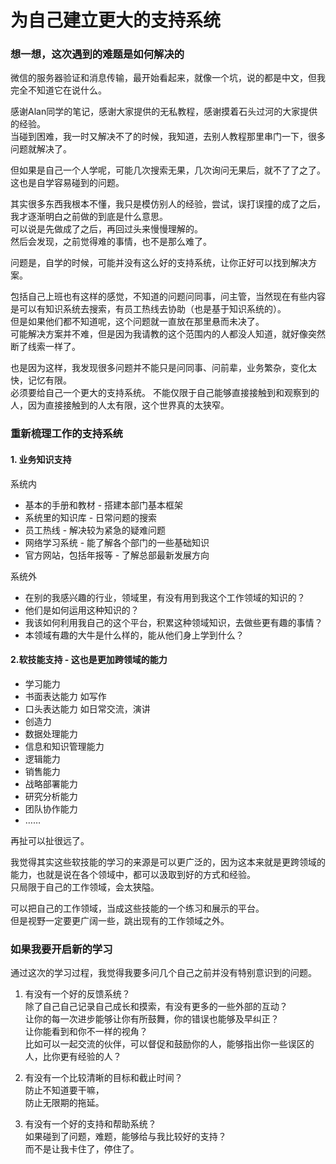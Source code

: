 # 为自己建立更大的支持系统

### 想一想，这次遇到的难题是如何解决的

微信的服务器验证和消息传输，最开始看起来，就像一个坑，说的都是中文，但我完全不知道它在说什么。

感谢Alan同学的笔记，感谢大家提供的无私教程，感谢摸着石头过河的大家提供的经验。  
当碰到困难，我一时又解决不了的时候，我知道，去别人教程那里串门一下，很多问题就解决了。

但如果是自己一个人学呢，可能几次搜索无果，几次询问无果后，就不了了之了。  
这也是自学容易碰到的问题。  

其实很多东西我根本不懂，我只是模仿别人的经验，尝试，误打误撞的成了之后，我才逐渐明白之前做的到底是什么意思。  
可以说是先做成了之后，再回过头来慢慢理解的。  
然后会发现，之前觉得难的事情，也不是那么难了。  

问题是，自学的时候，可能并没有这么好的支持系统，让你正好可以找到解决方案。  

包括自己上班也有这样的感觉，不知道的问题问同事，问主管，当然现在有些内容是可以有知识系统去搜索，有员工热线去协助（也是基于知识系统的）。  
但是如果他们都不知道呢，这个问题就一直放在那里悬而未决了。  
可能解决方案并不难，但是因为我请教的这个范围内的人都没人知道，就好像突然断了线索一样了。

也是因为这样，我发现很多问题并不能只是问同事、问前辈，业务繁杂，变化太快，记忆有限。  
必须要给自己一个更大的支持系统。  不能仅限于自己能够直接接触到和观察到的人，因为直接接触到的人太有限，这个世界真的太狭窄。

### 重新梳理工作的支持系统
#### 1. 业务知识支持
系统内
- 基本的手册和教材 - 搭建本部门基本框架
- 系统里的知识库 - 日常问题的搜索
- 员工热线 - 解决较为紧急的疑难问题
- 网络学习系统 - 能了解各个部门的一些基础知识
- 官方网站，包括年报等 - 了解总部最新发展方向

系统外
- 在别的我感兴趣的行业，领域里，有没有用到我这个工作领域的知识的？
- 他们是如何运用这种知识的？
- 我该如何利用我自己的这个平台，积累这种领域知识，去做些更有趣的事情？
- 本领域有趣的大牛是什么样的，能从他们身上学到什么？


#### 2.软技能支持 - 这也是更加跨领域的能力
- 学习能力
- 书面表达能力 如写作
- 口头表达能力 如日常交流，演讲
- 创造力
- 数据处理能力
- 信息和知识管理能力
- 逻辑能力
- 销售能力
- 战略部署能力
- 研究分析能力
- 团队协作能力
- ……

再扯可以扯很远了。

我觉得其实这些软技能的学习的来源是可以更广泛的，因为这本来就是更跨领域的能力，也就是说在各个领域中，都可以汲取到好的方式和经验。  
只局限于自己的工作领域，会太狭隘。

可以把自己的工作领域，当成这些技能的一个练习和展示的平台。  
但是视野一定要更广阔一些，跳出现有的工作领域之外。


### 如果我要开启新的学习

通过这次的学习过程，我觉得我要多问几个自己之前并没有特别意识到的问题。

1. 有没有一个好的反馈系统？  
除了自己自己记录自己成长和摸索，有没有更多的一些外部的互动？  
让你的每一次进步能够让你有所鼓舞，你的错误也能够及早纠正？  
让你能看到和你不一样的视角？  
比如可以一起交流的伙伴，可以督促和鼓励你的人，能够指出你一些误区的人，比你更有经验的人？

2. 有没有一个比较清晰的目标和截止时间？  
防止不知道要干嘛，  
防止无限期的拖延。

3. 有没有一个好的支持和帮助系统？  
如果碰到了问题，难题，能够给与我比较好的支持？  
而不是让我卡住了，停住了。